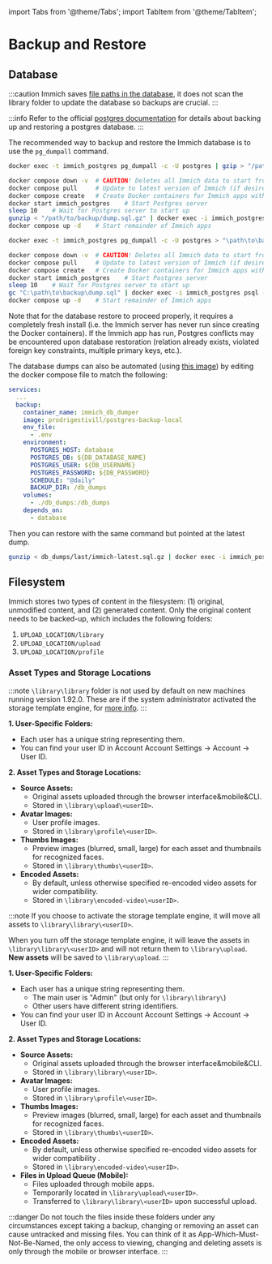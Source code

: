 import Tabs from '@theme/Tabs';
import TabItem from '@theme/TabItem';

# Backup and Restore

## Database

:::caution
Immich saves [file paths in the database](https://github.com/immich-app/immich/discussions/3299), it does not scan the library folder to update the database so backups are crucial.
:::

:::info
Refer to the official [postgres documentation](https://www.postgresql.org/docs/current/backup.html) for details about backing up and restoring a postgres database.
:::

The recommended way to backup and restore the Immich database is to use the `pg_dumpall` command.

<Tabs>
  <TabItem value="Linux system based Backup" label="Linux system based Backup" default>

```bash title='Bash'
docker exec -t immich_postgres pg_dumpall -c -U postgres | gzip > "/path/to/backup/dump.sql.gz"
```

```bash title='Restore'
docker compose down -v  # CAUTION! Deletes all Immich data to start from scratch.
docker compose pull     # Update to latest version of Immich (if desired)
docker compose create   # Create Docker containers for Immich apps without running them.
docker start immich_postgres    # Start Postgres server
sleep 10    # Wait for Postgres server to start up
gunzip < "/path/to/backup/dump.sql.gz" | docker exec -i immich_postgres psql -U postgres -d immich    # Restore Backup
docker compose up -d    # Start remainder of Immich apps
```

</TabItem>
  <TabItem value="Windows system based Backup" label="Windows system based Backup">

```bash title='PowerShell'
docker exec -t immich_postgres pg_dumpall -c -U postgres > "\path\to\backup\dump.sql"
```

```bash title='Restore'
docker compose down -v  # CAUTION! Deletes all Immich data to start from scratch.
docker compose pull     # Update to latest version of Immich (if desired)
docker compose create   # Create Docker containers for Immich apps without running them.
docker start immich_postgres    # Start Postgres server
sleep 10    # Wait for Postgres server to start up
gc "C:\path\to\backup\dump.sql" | docker exec -i immich_postgres psql -U postgres -d immich    # Restore Backup
docker compose up -d    # Start remainder of Immich apps
```

</TabItem>
</Tabs>

Note that for the database restore to proceed properly, it requires a completely fresh install (i.e. the Immich server has never run since creating the Docker containers). If the Immich app has run, Postgres conflicts may be encountered upon database restoration (relation already exists, violated foreign key constraints, multiple primary keys, etc.).

The database dumps can also be automated (using [this image](https://github.com/prodrigestivill/docker-postgres-backup-local)) by editing the docker compose file to match the following:

```yaml
services:
  ...
  backup:
    container_name: immich_db_dumper
    image: prodrigestivill/postgres-backup-local
    env_file:
      - .env
    environment:
      POSTGRES_HOST: database
      POSTGRES_DB: ${DB_DATABASE_NAME}
      POSTGRES_USER: ${DB_USERNAME}
      POSTGRES_PASSWORD: ${DB_PASSWORD}
      SCHEDULE: "@daily"
      BACKUP_DIR: /db_dumps
    volumes:
      - ./db_dumps:/db_dumps
    depends_on:
      - database
```

Then you can restore with the same command but pointed at the latest dump.

```bash title='Automated Restore'
gunzip < db_dumps/last/immich-latest.sql.gz | docker exec -i immich_postgres psql -U postgres -d immich
```

## Filesystem

Immich stores two types of content in the filesystem: (1) original, unmodified content, and (2) generated content. Only the original content needs to be backed-up, which includes the following folders:

1. `UPLOAD_LOCATION/library`
2. `UPLOAD_LOCATION/upload`
3. `UPLOAD_LOCATION/profile`

### Asset Types and Storage Locations

<Tabs>
  <TabItem value="storage template engine OFF (Default)." label="storage template engine OFF (Default)." default>

:::note
`\library\library` folder is not used by default on new machines running version 1.92.0. These are if the system administrator activated the storage template engine, for [more info](https://github.com/immich-app/immich/releases#:~:text=the%20partner%E2%80%99s%20assets.-,Hardening%20storage%20template,-We%20have%20further).
:::

**1. User-Specific Folders:**

- Each user has a unique string representing them.
- You can find your user ID in Account Account Settings -> Account -> User ID.

**2. Asset Types and Storage Locations:**

- **Source Assets:**
  - Original assets uploaded through the browser interface&mobile&CLI.
  - Stored in `\library\upload\<userID>`.
- **Avatar Images:**
  - User profile images.
  - Stored in `\library\profile\<userID>`.
- **Thumbs Images:**
  - Preview images (blurred, small, large) for each asset and thumbnails for recognized faces.
  - Stored in `\library\thumbs\<userID>`.
- **Encoded Assets:**
  - By default, unless otherwise specified re-encoded video assets for wider compatibility.
  - Stored in `\library\encoded-video\<userID>`.

</TabItem>
  <TabItem value="storage template engine ON" label="storage template engine ON">

:::note
If you choose to activate the storage template engine, it will move all assets to `\library\library\<userID>`.

When you turn off the storage template engine, it will leave the assets in `\library\library\<userID>` and will not return them to `\library\upload`.  
**New assets** will be saved to `\library\upload`.
:::

**1. User-Specific Folders:**

- Each user has a unique string representing them.
  - The main user is "Admin" (but only for `\library\library\`)
  - Other users have different string identifiers.
- You can find your user ID in Account Account Settings -> Account -> User ID.

**2. Asset Types and Storage Locations:**

- **Source Assets:**
  - Original assets uploaded through the browser interface&mobile&CLI.
  - Stored in `\library\library\<userID>`.
- **Avatar Images:**
  - User profile images.
  - Stored in `\library\profile\<userID>`.
- **Thumbs Images:**
  - Preview images (blurred, small, large) for each asset and thumbnails for recognized faces.
  - Stored in `\library\thumbs\<userID>`.
- **Encoded Assets:**
  - By default, unless otherwise specified re-encoded video assets for wider compatibility .
  - Stored in `\library\encoded-video\<userID>`.
- **Files in Upload Queue (Mobile):**
  - Files uploaded through mobile apps.
  - Temporarily located in `\library\upload\<userID>`.
  - Transferred to `\library\library\<userID>` upon successful upload.

</TabItem>
</Tabs>

:::danger
Do not touch the files inside these folders under any circumstances except taking a backup, changing or removing an asset can cause untracked and missing files.
You can think of it as App-Which-Must-Not-Be-Named, the only access to viewing, changing and deleting assets is only through the mobile or browser interface.
:::
